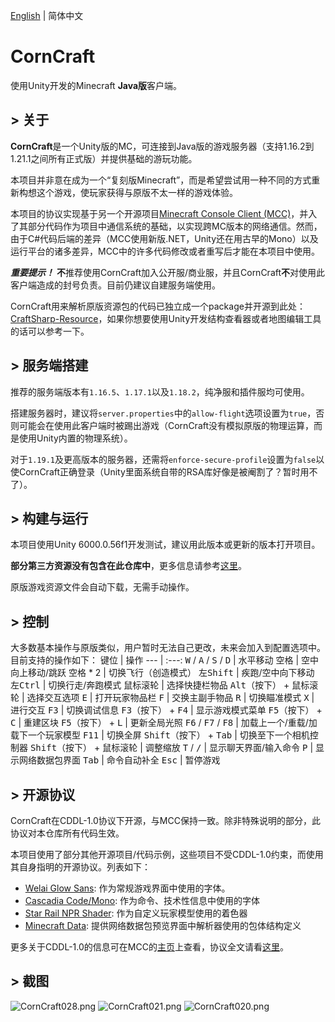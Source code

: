 [English](README.md) | 简体中文

# CornCraft
使用Unity开发的Minecraft **Java版**客户端。

## > 关于
**CornCraft**是一个Unity版的MC，可连接到Java版的游戏服务器（支持1.16.2到1.21.1之间所有正式版）并提供基础的游玩功能。

本项目并非意在成为一个“复刻版Minecraft”，而是希望尝试用一种不同的方式重新构想这个游戏，使玩家获得与原版不太一样的游戏体验。

本项目的协议实现基于另一个开源项目[Minecraft Console Client (MCC)](https://github.com/MCCTeam/Minecraft-Console-Client)，并入了其部分代码作为项目中通信系统的基础，以实现跨MC版本的网络通信。然而，由于C#代码后端的差异（MCC使用新版.NET，Unity还在用古早的Mono）以及运行平台的诸多差异，MCC中的许多代码修改或者重写后才能在本项目中使用。

***重要提示！*** **不**推荐使用CornCraft加入公开服/商业服，并且CornCraft**不**对使用此客户端造成的封号负责。目前仍建议自建服务端使用。

CornCraft用来解析原版资源包的代码已独立成一个package并开源到此处：[CraftSharp-Resource](https://github.com/DevBobcorn/CraftSharp-Resource)，如果你想要使用Unity开发结构查看器或者地图编辑工具的话可以参考一下。

## > 服务端搭建
推荐的服务端版本有<code>1.16.5</code>、<code>1.17.1</code>以及<code>1.18.2</code>，纯净服和插件服均可使用。

搭建服务器时，建议将<code>server.properties</code>中的<code>allow-flight</code>选项设置为<code>true</code>，否则可能会在使用此客户端时被踢出游戏（CornCraft没有模拟原版的物理运算，而是使用Unity内置的物理系统）。

对于<code>1.19.1</code>及更高版本的服务器，还需将<code>enforce-secure-profile</code>设置为<code>false</code>以使CornCraft正确登录（Unity里面系统自带的RSA库好像是被阉割了？暂时用不了）。

## > 构建与运行
本项目使用Unity 6000.0.56f1开发测试，建议用此版本或更新的版本打开项目。

**部分第三方资源没有包含在此仓库中**，更多信息请参考[这里](./Assets/Third%20Party%20Assets.zh-CN.md)。

原版游戏资源文件会自动下载，无需手动操作。

## > 控制
大多数基本操作与原版类似，用户暂时无法自己更改，未来会加入到配置选项中。目前支持的操作如下：
键位                                                       | 操作
---                                                       | :---:
<kbd>W</kbd> / <kbd>A</kbd> / <kbd>S</kbd> / <kbd>D</kbd> | 水平移动
<kbd>空格</kbd>                                           | 空中向上移动/跳跃
<kbd>空格</kbd> * 2                                       | 切换飞行（创造模式）
<kbd>左Shift</kbd>                                        | 疾跑/空中向下移动
<kbd>左Ctrl</kbd>                                         | 切换行走/奔跑模式
<kbd>鼠标滚轮</kbd>                                        | 选择快捷栏物品
<kbd>Alt（按下）</kbd> + <kbd>鼠标滚轮</kbd>                | 选择交互选项
<kbd>E</kbd>                                              | 打开玩家物品栏
<kbd>F</kbd>                                              | 交换主副手物品
<kbd>R</kbd>                                              | 切换瞄准模式
<kbd>X</kbd>                                              | 进行交互
<kbd>F3</kbd>                                             | 切换调试信息
<kbd>F3（按下）</kbd> + <kbd>F4</kbd>                      | 显示游戏模式菜单
<kbd>F5（按下）</kbd> + <kbd>C</kbd>                              | 重建区块
<kbd>F5（按下）</kbd> + <kbd>L</kbd>                              | 更新全局光照
<kbd>F6</kbd> / <kbd>F7</kbd> / <kbd>F8</kbd>             | 加载上一个/重载/加载下一个玩家模型
<kbd>F11</kbd>                                            | 切换全屏
<kbd>Shift（按下）</kbd> + <kbd>Tab</kbd>                         | 切换至下一个相机控制器
<kbd>Shift（按下）</kbd> + <kbd>鼠标滚轮</kbd>                     | 调整缩放
<kbd>T</kbd> / <kbd>/</kbd>                               | 显示聊天界面/输入命令
<kbd>P</kbd>                                              | 显示网络数据包界面
<kbd>Tab</kbd>                                            | 命令自动补全
<kbd>Esc</kbd>                                            | 暂停游戏

## > 开源协议
CornCraft在CDDL-1.0协议下开源，与MCC保持一致。除非特殊说明的部分，此协议对本仓库所有代码生效。

本项目使用了部分其他开源项目/代码示例，这些项目不受CDDL-1.0约束，而使用其自身指明的开源协议。列表如下：
* [Welai Glow Sans](https://github.com/welai/glow-sans): 作为常规游戏界面中使用的字体。
* [Cascadia Code/Mono](https://github.com/microsoft/cascadia-code): 作为命令、技术性信息中使用的字体
* [Star Rail NPR Shader](https://github.com/stalomeow/StarRailNPRShader): 作为自定义玩家模型使用的着色器
* [Minecraft Data](https://github.com/PrismarineJS/minecraft-data): 提供网络数据包预览界面中解析器使用的包体结构定义

更多关于CDDL-1.0的信息可在MCC的[主页](https://github.com/MCCTeam/Minecraft-Console-Client)上查看，协议全文请看[这里](./LICENSE.md)。

## > 截图
![CornCraft028.png](https://s2.loli.net/2025/06/04/hHWmExPiLkJs1a9.png)
![CornCraft021.png](https://s2.loli.net/2024/10/28/kas4ZD8cgrfb6xn.png)
![CornCraft020.png](https://s2.loli.net/2024/10/28/xFVCbJNwH6qAZ2E.png)